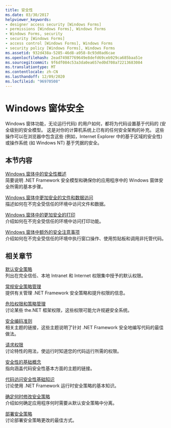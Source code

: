 ```yaml
---
title: 安全性
ms.date: 03/30/2017
helpviewer_keywords:
- designer access security [Windows Forms]
- permissions [Windows Forms], Windows Forms
- Windows Forms, security
- security [Windows Forms]
- access control [Windows Forms], Windows Forms
- security policy [Windows Forms], Windows Forms
ms.assetid: 932d438a-5285-46d8-a958-8c93d0ad6cae
ms.openlocfilehash: 2ead74987769649e8defd69ceb929ca685baa51e
ms.sourcegitcommit: 9f6df084c53a3da0ea657ed0d708a72213683084
ms.translationtype: MT
ms.contentlocale: zh-CN
ms.lasthandoff: 12/09/2020
ms.locfileid: "96970508"
---
```

# <a name="windows-forms-security"></a>Windows 窗体安全

Windows 窗体功能，无论运行代码) 的用户如何，都将为代码设置基于代码的 (安全级别的安全模型。 这是对你的计算机系统上已有的任何安全架构的补充。 这些操作可以在浏览器中包含这些 (例如，Internet Explorer 中的基于区域的安全性) 或操作系统 (如 Windows NT) 基于凭据的安全。  
  
## <a name="in-this-section"></a>本节内容  

 [Windows 窗体中的安全性概述](security-in-windows-forms-overview.md)  
 简要说明 .NET Framework 安全模型和确保你的应用程序中的 Windows 窗体安全所需的基本步骤。  
  
 [Windows 窗体中更加安全的文件和数据访问](more-secure-file-and-data-access-in-windows-forms.md)  
 描述如何在不完全受信任的环境中访问文件和数据。  
  
 [Windows 窗体中的更加安全的打印](more-secure-printing-in-windows-forms.md)  
 介绍如何在不完全受信任的环境中访问打印功能。  
  
 [Windows 窗体中额外的安全注意事项](additional-security-considerations-in-windows-forms.md)  
 介绍如何在不完全受信任的环境中执行窗口操作、使用剪贴板和调用非托管代码。  
  
## <a name="related-sections"></a>相关章节  

 [默认安全策略](/previous-versions/dotnet/netframework-4.0/03kwzyfc(v=vs.100))  
 列出在完全信任、本地 Intranet 和 Internet 权限集中授予的默认权限。  
  
 [常规安全策略管理](/previous-versions/dotnet/netframework-4.0/ed5htz45(v=vs.100))  
 提供有关管理 .NET Framework 安全策略和提升权限的信息。  
  
 [危险权限和策略管理](/dotnet/framework/misc/dangerous-permissions-and-policy-administration)  
 讨论某些 the.NET 框架权限，这些权限可能允许规避安全系统。  
  
 [安全编码准则](/dotnet/standard/security/secure-coding-guidelines)  
 相关主题的链接，这些主题说明了针对 .NET Framework 安全地编写代码的最佳做法。  
  
 [请求权限](/previous-versions/dotnet/netframework-4.0/yd267cce(v=vs.100))  
 讨论特性的用法，使运行时知道您的代码运行所需的权限。  
  
 [安全性的基础概念](/dotnet/standard/security/key-security-concepts)  
 指向涵盖代码安全性基本方面的主题的链接。  
  
 [代码访问安全性基础知识](/dotnet/framework/misc/code-access-security-basics)  
 讨论使用 .NET Framework 运行时安全策略的基本知识。  
  
 [确定何时修改安全策略](/previous-versions/dotnet/netframework-4.0/xky659fc(v=vs.100))  
 介绍如何确定应用程序何时需要从默认安全策略中分离。  
  
 [部署安全策略](/previous-versions/dotnet/netframework-4.0/13wcxx6y(v=vs.100))  
 讨论部署安全策略更改的最佳方式。
